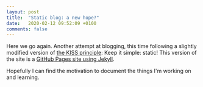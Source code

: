```yaml
---
layout: post
title:  "Static blog: a new hope?"
date:   2020-02-12 09:52:09 +0100
comments: false
---
```

Here we go again. Another attempt at blogging, this time following a slightly modified version of [the KISS principle][kiss-principle]: Keep it simple: static! This version of the site is a [GitHub Pages site using Jekyll][gh-jkyl].

Hopefully I can find the motivation to document the things I'm working on and learning.

[kiss-principle]: https://en.wikipedia.org/wiki/KISS_principle
[gh-jkyl]: https://help.github.com/en/github/working-with-github-pages/setting-up-a-github-pages-site-with-jekyll
